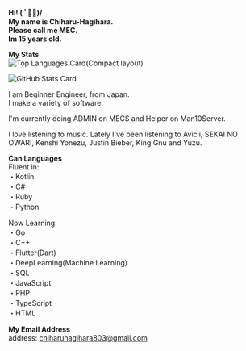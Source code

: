 __Hi! ( ﾟ◡ﾟ)/   
My name is Chiharu-Hagihara.  
Please call me MEC.   
Im 15 years old.__

__My Stats__   
![Top Languages Card(Compact layout)](https://github-readme-stats.vercel.app/api/top-langs/?username=Chiharu-Hagihara&layout=compact)

![GitHub Stats Card](https://github-readme-stats.vercel.app/api?username=Chiharu-Hagihara&show_icons=true&count_private=true)

I am Beginner Engineer, from Japan.    
I make a variety of software.  

I'm currently doing ADMIN on MECS and Helper on Man10Server.   

I love listening to music. Lately I've been listening to Avicii, SEKAI NO OWARI, Kenshi Yonezu, Justin Bieber, King Gnu and Yuzu.

__Can Languages__    
Fluent in:   
・Kotlin   
・C#      
・Ruby  
・Python     

Now Learning:    
・Go     
・C++      
・Flutter(Dart)     
・DeepLearning(Machine Learning)    
・SQL    
・JavaScript     
・PHP       
・TypeScript      
・HTML

__My Email Address__   
address: chiharuhagihara803@gmail.com